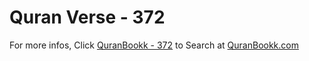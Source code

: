 # Quran Verse - 372 

For more infos, Click [QuranBookk - 372](https://www.quranbookk.com/quran/search?q=372) to Search at [QuranBookk.com](http://quranbookk.com/)